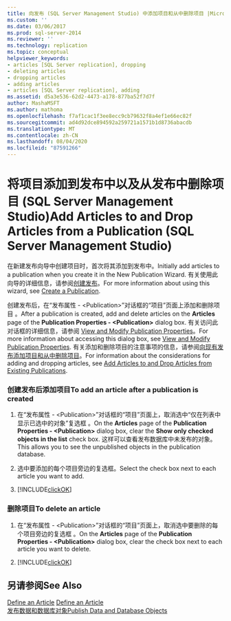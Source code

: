 ```yaml
---
title: 向发布 (SQL Server Management Studio) 中添加项目和从中删除项目 |Microsoft Docs
ms.custom: ''
ms.date: 03/06/2017
ms.prod: sql-server-2014
ms.reviewer: ''
ms.technology: replication
ms.topic: conceptual
helpviewer_keywords:
- articles [SQL Server replication], dropping
- deleting articles
- dropping articles
- adding articles
- articles [SQL Server replication], adding
ms.assetid: d5a3e536-62d2-4473-a178-877ba52f7d7f
author: MashaMSFT
ms.author: mathoma
ms.openlocfilehash: f7af1cac1f3ee8ecc9cb79632f8a4ef1e66ec82f
ms.sourcegitcommit: ad4d92dce894592a259721a1571b1d8736abacdb
ms.translationtype: MT
ms.contentlocale: zh-CN
ms.lasthandoff: 08/04/2020
ms.locfileid: "87591266"
---
```

# <a name="add-articles-to-and-drop-articles-from-a-publication-sql-server-management-studio"></a><span data-ttu-id="380bf-102">将项目添加到发布中以及从发布中删除项目 (SQL Server Management Studio)</span><span class="sxs-lookup"><span data-stu-id="380bf-102">Add Articles to and Drop Articles from a Publication (SQL Server Management Studio)</span></span>
  <span data-ttu-id="380bf-103">在新建发布向导中创建项目时，首次将其添加到发布中。</span><span class="sxs-lookup"><span data-stu-id="380bf-103">Initially add articles to a publication when you create it in the New Publication Wizard.</span></span> <span data-ttu-id="380bf-104">有关使用此向导的详细信息，请参阅[创建发布](create-a-publication.md)。</span><span class="sxs-lookup"><span data-stu-id="380bf-104">For more information about using this wizard, see [Create a Publication](create-a-publication.md).</span></span>  
  
 <span data-ttu-id="380bf-105">创建发布后，在“发布属性 - \<Publication>”对话框的“项目”页面上添加和删除项目 。</span><span class="sxs-lookup"><span data-stu-id="380bf-105">After a publication is created, add and delete articles on the **Articles** page of the **Publication Properties - \<Publication>** dialog box.</span></span> <span data-ttu-id="380bf-106">有关访问此对话框的详细信息，请参阅 [View and Modify Publication Properties](view-and-modify-publication-properties.md)。</span><span class="sxs-lookup"><span data-stu-id="380bf-106">For more information about accessing this dialog box, see [View and Modify Publication Properties](view-and-modify-publication-properties.md).</span></span> <span data-ttu-id="380bf-107">有关添加和删除项目的注意事项的信息，请参阅[向现有发布添加项目和从中删除项目](add-articles-to-and-drop-articles-from-existing-publications.md)。</span><span class="sxs-lookup"><span data-stu-id="380bf-107">For information about the considerations for adding and dropping articles, see [Add Articles to and Drop Articles from Existing Publications](add-articles-to-and-drop-articles-from-existing-publications.md).</span></span>  
  
### <a name="to-add-an-article-after-a-publication-is-created"></a><span data-ttu-id="380bf-108">创建发布后添加项目</span><span class="sxs-lookup"><span data-stu-id="380bf-108">To add an article after a publication is created</span></span>  
  
1.  <span data-ttu-id="380bf-109">在“发布属性 - \<Publication>”对话框的“项目”页面上，取消选中“仅在列表中显示已选中的对象”复选框  。</span><span class="sxs-lookup"><span data-stu-id="380bf-109">On the **Articles** page of the **Publication Properties - \<Publication>** dialog box, clear the **Show only checked objects in the list** check box.</span></span> <span data-ttu-id="380bf-110">这样可以查看发布数据库中未发布的对象。</span><span class="sxs-lookup"><span data-stu-id="380bf-110">This allows you to see the unpublished objects in the publication database.</span></span>  
  
2.  <span data-ttu-id="380bf-111">选中要添加的每个项目旁边的复选框。</span><span class="sxs-lookup"><span data-stu-id="380bf-111">Select the check box next to each article you want to add.</span></span>  
  
3.  [!INCLUDE[clickOK](../../../includes/clickok-md.md)]  
  
### <a name="to-delete-an-article"></a><span data-ttu-id="380bf-112">删除项目</span><span class="sxs-lookup"><span data-stu-id="380bf-112">To delete an article</span></span>  
  
1.  <span data-ttu-id="380bf-113">在“发布属性 - \<Publication>”对话框的“项目”页面上，取消选中要删除的每个项目旁边的复选框 。</span><span class="sxs-lookup"><span data-stu-id="380bf-113">On the **Articles** page of the **Publication Properties - \<Publication>** dialog box, clear the check box next to each article you want to delete.</span></span>  
  
2.  [!INCLUDE[clickOK](../../../includes/clickok-md.md)]  
  
## <a name="see-also"></a><span data-ttu-id="380bf-114">另请参阅</span><span class="sxs-lookup"><span data-stu-id="380bf-114">See Also</span></span>  
 <span data-ttu-id="380bf-115">[Define an Article](define-an-article.md) </span><span class="sxs-lookup"><span data-stu-id="380bf-115">[Define an Article](define-an-article.md) </span></span>  
 [<span data-ttu-id="380bf-116">发布数据和数据库对象</span><span class="sxs-lookup"><span data-stu-id="380bf-116">Publish Data and Database Objects</span></span>](publish-data-and-database-objects.md)  
  
  

